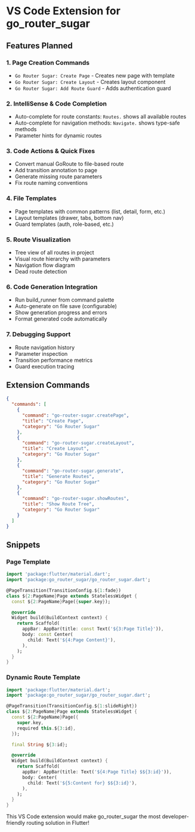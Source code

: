 # VS Code Extension for go_router_sugar

## Features Planned

### 1. **Page Creation Commands**
- `Go Router Sugar: Create Page` - Creates new page with template
- `Go Router Sugar: Create Layout` - Creates layout component
- `Go Router Sugar: Add Route Guard` - Adds authentication guard

### 2. **IntelliSense & Code Completion**
- Auto-complete for route constants: `Routes.` shows all available routes
- Auto-complete for navigation methods: `Navigate.` shows type-safe methods
- Parameter hints for dynamic routes

### 3. **Code Actions & Quick Fixes**
- Convert manual GoRoute to file-based route
- Add transition annotation to page
- Generate missing route parameters
- Fix route naming conventions

### 4. **File Templates**
- Page templates with common patterns (list, detail, form, etc.)
- Layout templates (drawer, tabs, bottom nav)
- Guard templates (auth, role-based, etc.)

### 5. **Route Visualization**
- Tree view of all routes in project
- Visual route hierarchy with parameters
- Navigation flow diagram
- Dead route detection

### 6. **Code Generation Integration**
- Run build_runner from command palette
- Auto-generate on file save (configurable)
- Show generation progress and errors
- Format generated code automatically

### 7. **Debugging Support**
- Route navigation history
- Parameter inspection
- Transition performance metrics
- Guard execution tracing

## Extension Commands

```json
{
  "commands": [
    {
      "command": "go-router-sugar.createPage",
      "title": "Create Page",
      "category": "Go Router Sugar"
    },
    {
      "command": "go-router-sugar.createLayout", 
      "title": "Create Layout",
      "category": "Go Router Sugar"
    },
    {
      "command": "go-router-sugar.generate",
      "title": "Generate Routes",
      "category": "Go Router Sugar"
    },
    {
      "command": "go-router-sugar.showRoutes",
      "title": "Show Route Tree", 
      "category": "Go Router Sugar"
    }
  ]
}
```

## Snippets

### Page Template
```dart
import 'package:flutter/material.dart';
import 'package:go_router_sugar/go_router_sugar.dart';

@PageTransition(TransitionConfig.${1:fade})
class ${2:PageName}Page extends StatelessWidget {
  const ${2:PageName}Page({super.key});

  @override
  Widget build(BuildContext context) {
    return Scaffold(
      appBar: AppBar(title: const Text('${3:Page Title}')),
      body: const Center(
        child: Text('${4:Page Content}'),
      ),
    );
  }
}
```

### Dynamic Route Template  
```dart
import 'package:flutter/material.dart';
import 'package:go_router_sugar/go_router_sugar.dart';

@PageTransition(TransitionConfig.${1:slideRight})
class ${2:PageName}Page extends StatelessWidget {
  const ${2:PageName}Page({
    super.key,
    required this.${3:id},
  });

  final String ${3:id};

  @override  
  Widget build(BuildContext context) {
    return Scaffold(
      appBar: AppBar(title: Text('${4:Page Title} $${3:id}')),
      body: Center(
        child: Text('${5:Content for} $${3:id}'),
      ),
    );
  }
}
```

This VS Code extension would make go_router_sugar the most developer-friendly routing solution in Flutter!
